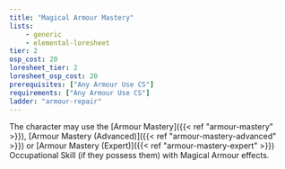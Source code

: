 ```yaml
---
title: "Magical Armour Mastery"
lists:
    - generic
    - elemental-loresheet
tier: 2
osp_cost: 20
loresheet_tier: 2
loresheet_osp_cost: 20
prerequisites: ["Any Armour Use CS"]
requirements: ["Any Armour Use CS"]
ladder: "armour-repair"
---
```

The character may use the [Armour Mastery]({{< ref "armour-mastery" >}}), [Armour Mastery (Advanced)]({{< ref "armour-mastery-advanced" >}}) or [Armour Mastery (Expert)]({{< ref "armour-mastery-expert" >}}) Occupational Skill (if they possess them) with Magical Armour effects.